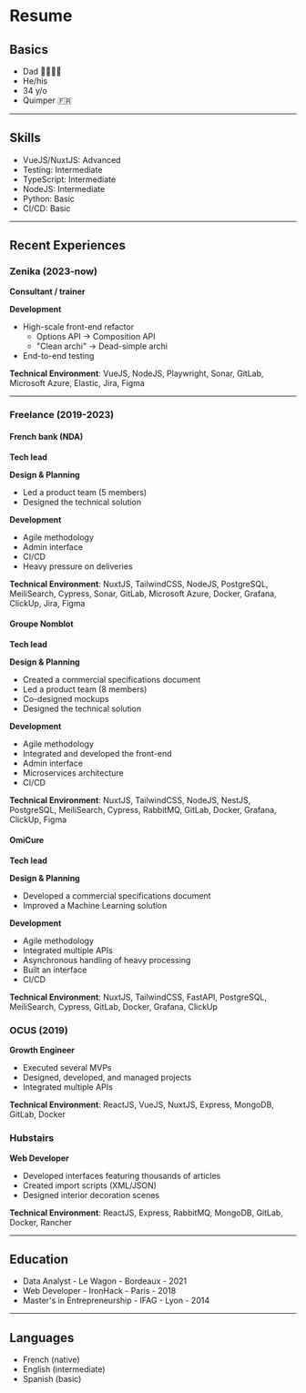 # Resume

## Basics

- Dad 👨‍👩‍👧‍👧
- He/his 
- 34 y/o
- Quimper :fr:

---

## Skills

- VueJS/NuxtJS: Advanced
- Testing: Intermediate
- TypeScript: Intermediate
- NodeJS: Intermediate
- Python: Basic
- CI/CD: Basic

---

## Recent Experiences

### Zenika (2023-now)
**Consultant / trainer**

**Development**
- High-scale front-end refactor
  - Options API -> Composition API
  - "Clean archi" -> Dead-simple archi
- End-to-end testing

**Technical Environment**: VueJS, NodeJS, Playwright, Sonar, GitLab, Microsoft Azure, Elastic, Jira, Figma

****

### Freelance (2019-2023)

#### French bank (NDA)
**Tech lead**

**Design & Planning**
- Led a product team (5 members)
- Designed the technical solution

**Development**
- Agile methodology
- Admin interface
- CI/CD
- Heavy pressure on deliveries

**Technical Environment**: NuxtJS, TailwindCSS, NodeJS, PostgreSQL, MeiliSearch, Cypress, Sonar, GitLab, Microsoft Azure, Docker, Grafana, ClickUp, Jira, Figma


#### Groupe Nomblot
**Tech lead**

**Design & Planning**
- Created a commercial specifications document
- Led a product team (8 members)
- Co-designed mockups
- Designed the technical solution

**Development**
- Agile methodology
- Integrated and developed the front-end
- Admin interface
- Microservices architecture
- CI/CD

**Technical Environment**: NuxtJS, TailwindCSS, NodeJS, NestJS, PostgreSQL, MeiliSearch, Cypress, RabbitMQ, GitLab, Docker, Grafana, ClickUp, Figma

#### OmiCure
**Tech lead**

**Design & Planning**
- Developed a commercial specifications document
- Improved a Machine Learning solution

**Development**
- Agile methodology
- Integrated multiple APIs
- Asynchronous handling of heavy processing
- Built an interface
- CI/CD

**Technical Environment**: NuxtJS, TailwindCSS, FastAPI, PostgreSQL, MeiliSearch, Cypress, GitLab, Docker, Grafana, ClickUp

### OCUS (2019)
**Growth Engineer**

- Executed several MVPs
- Designed, developed, and managed projects
- Integrated multiple APIs

**Technical Environment**: ReactJS, VueJS, NuxtJS, Express, MongoDB, GitLab, Docker

### Hubstairs 
**Web Developer**

- Developed interfaces featuring thousands of articles
- Created import scripts (XML/JSON)
- Designed interior decoration scenes

**Technical Environment**: ReactJS, Express, RabbitMQ, MongoDB, GitLab, Docker, Rancher

---

## Education

- Data Analyst - Le Wagon - Bordeaux - 2021
- Web Developer - IronHack - Paris - 2018
- Master's in Entrepreneurship - IFAG - Lyon - 2014

---

## Languages

- French (native)
- English (intermediate)
- Spanish (basic)
